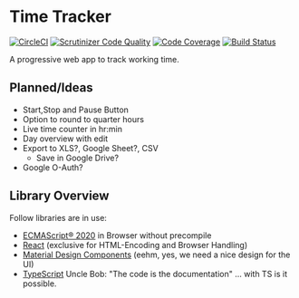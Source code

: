# Time Tracker

[![CircleCI](https://circleci.com/gh/enbock/Time-Tracker.svg?style=shield)](https://circleci.com/gh/enbock/Time-Tracker)
[![Scrutinizer Code Quality](https://scrutinizer-ci.com/g/enbock/Time-Tracker/badges/quality-score.png?b=develop)](https://scrutinizer-ci.com/g/enbock/Time-Tracker/?branch=develop)
[![Code Coverage](https://scrutinizer-ci.com/g/enbock/Time-Tracker/badges/coverage.png?b=develop)](https://scrutinizer-ci.com/g/enbock/Time-Tracker/?branch=develop)
[![Build Status](https://scrutinizer-ci.com/g/enbock/Time-Tracker/badges/build.png?b=develop)](https://scrutinizer-ci.com/g/enbock/Time-Tracker/build-status/develop)

A progressive web app to track working time.

## Planned/Ideas
* Start,Stop and Pause Button
* Option to round to quarter hours 
* Live time counter in hr:min
* Day overview with edit
* Export to XLS?, Google Sheet?, CSV
  * Save in Google Drive?
* Google O-Auth?

## Library Overview
Follow libraries are in use:
* [ECMAScript® 2020] in Browser without precompile
* [React] (exclusive for HTML-Encoding and Browser Handling)
* [Material Design Components] (eehm, yes, we need a nice design for the UI)
* [TypeScript] Uncle Bob: "The code is the documentation" ... with TS is it possible.

[ECMAScript® 2020]:https://tc39.es/ecma262/
[React]:https://reactjs.org/docs/getting-started.html
[Material Design Components]:https://material.io/develop/web/
[TypeScript]:https://www.typescriptlang.org/
